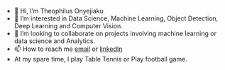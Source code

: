 - 👋 Hi, I’m Theophilus Onyejiaku
- 👀 I’m interested in Data Science, Machine Learning, Object Detection, Deep Learning and Computer Vision.
- 💞️ I’m looking to collaborate on projects involving machine learning or data science and Analytics.
- 📫 How to reach me [email](onyejiakut@gmail.com) or [linkedIn](www.linkedin.com/in/theophilus-chidalu-onyejiaku)
- At my spare time, I play Table Tennis or Play football game.

<!---
OnyejiakuTheophilus/OnyejiakuTheophilus is a ✨ special ✨ repository because its `README.md` (this file) appears on your GitHub profile.
You can click the Preview link to take a look at your changes.
--->
